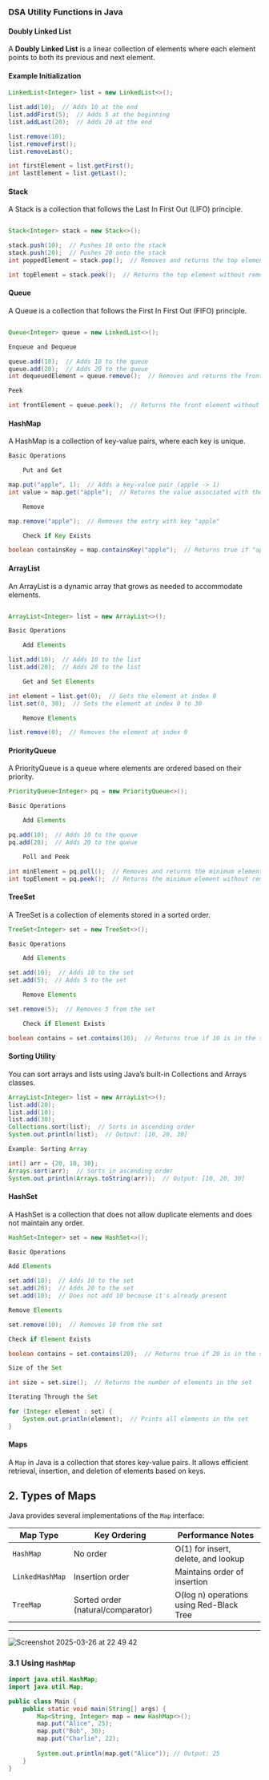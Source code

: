 ### DSA Utility Functions in Java

#### Doubly Linked List

A **Doubly Linked List** is a linear collection of elements where each element points to both its previous and next element.

#### Example Initialization

```java
LinkedList<Integer> list = new LinkedList<>();

list.add(10);  // Adds 10 at the end
list.addFirst(5);  // Adds 5 at the beginning
list.addLast(20);  // Adds 20 at the end

list.remove(10);
list.removeFirst();
list.removeLast();

int firstElement = list.getFirst();
int lastElement = list.getLast();

```

#### Stack

A Stack is a collection that follows the Last In First Out (LIFO) principle.

```java

Stack<Integer> stack = new Stack<>();

stack.push(10);  // Pushes 10 onto the stack
stack.push(20);  // Pushes 20 onto the stack
int poppedElement = stack.pop();  // Removes and returns the top element (20)

int topElement = stack.peek();  // Returns the top element without removing it

```
#### Queue

A Queue is a collection that follows the First In First Out (FIFO) principle.

```java

Queue<Integer> queue = new LinkedList<>();

Enqueue and Dequeue

queue.add(10);  // Adds 10 to the queue
queue.add(20);  // Adds 20 to the queue
int dequeuedElement = queue.remove();  // Removes and returns the front element (10)

Peek

int frontElement = queue.peek();  // Returns the front element without removing it

```

#### HashMap

A HashMap is a collection of key-value pairs, where each key is unique.

```java
Basic Operations

    Put and Get

map.put("apple", 1);  // Adds a key-value pair (apple -> 1)
int value = map.get("apple");  // Returns the value associated with the key "apple" (1)

    Remove

map.remove("apple");  // Removes the entry with key "apple"

    Check if Key Exists

boolean containsKey = map.containsKey("apple");  // Returns true if "apple" exists in the map
```

#### ArrayList

An ArrayList is a dynamic array that grows as needed to accommodate elements.
```java

ArrayList<Integer> list = new ArrayList<>();

Basic Operations

    Add Elements

list.add(10);  // Adds 10 to the list
list.add(20);  // Adds 20 to the list

    Get and Set Elements

int element = list.get(0);  // Gets the element at index 0
list.set(0, 30);  // Sets the element at index 0 to 30

    Remove Elements

list.remove(0);  // Removes the element at index 0
```
#### PriorityQueue

A PriorityQueue is a queue where elements are ordered based on their priority.
```java
PriorityQueue<Integer> pq = new PriorityQueue<>();

Basic Operations

    Add Elements

pq.add(10);  // Adds 10 to the queue
pq.add(20);  // Adds 20 to the queue

    Poll and Peek

int minElement = pq.poll();  // Removes and returns the minimum element (10)
int topElement = pq.peek();  // Returns the minimum element without removing it
```

#### TreeSet

A TreeSet is a collection of elements stored in a sorted order.
```java
TreeSet<Integer> set = new TreeSet<>();

Basic Operations

    Add Elements

set.add(10);  // Adds 10 to the set
set.add(5);  // Adds 5 to the set

    Remove Elements

set.remove(5);  // Removes 5 from the set

    Check if Element Exists

boolean contains = set.contains(10);  // Returns true if 10 is in the set
```
#### Sorting Utility
You can sort arrays and lists using Java’s built-in Collections and Arrays classes.
```java
ArrayList<Integer> list = new ArrayList<>();
list.add(20);
list.add(10);
list.add(30);
Collections.sort(list);  // Sorts in ascending order
System.out.println(list);  // Output: [10, 20, 30]

Example: Sorting Array

int[] arr = {20, 10, 30};
Arrays.sort(arr);  // Sorts in ascending order
System.out.println(Arrays.toString(arr));  // Output: [10, 20, 30]
```

#### HashSet

A HashSet is a collection that does not allow duplicate elements and does not maintain any order.

```java
HashSet<Integer> set = new HashSet<>();

Basic Operations

Add Elements

set.add(10);  // Adds 10 to the set
set.add(20);  // Adds 20 to the set
set.add(10);  // Does not add 10 because it's already present

Remove Elements

set.remove(10);  // Removes 10 from the set

Check if Element Exists

boolean contains = set.contains(20);  // Returns true if 20 is in the set

Size of the Set

int size = set.size();  // Returns the number of elements in the set

Iterating Through the Set

for (Integer element : set) {
    System.out.println(element);  // Prints all elements in the set
}
```

#### Maps

A `Map` in Java is a collection that stores key-value pairs. It allows efficient retrieval, insertion, and deletion of elements based on keys.

## 2. Types of Maps
Java provides several implementations of the `Map` interface:

| Map Type          | Key Ordering | Performance Notes |
|------------------|-------------|------------------|
| `HashMap`       | No order     | O(1) for insert, delete, and lookup |
| `LinkedHashMap` | Insertion order | Maintains order of insertion |
| `TreeMap`       | Sorted order (natural/comparator) | O(log n) operations using Red-Black Tree |

---
![Screenshot 2025-03-26 at 22 49 42](https://github.com/user-attachments/assets/735e1c70-e305-4621-9e3c-04283d5c88fd)

### 3.1 Using `HashMap`
```java
import java.util.HashMap;
import java.util.Map;

public class Main {
    public static void main(String[] args) {
        Map<String, Integer> map = new HashMap<>();
        map.put("Alice", 25);
        map.put("Bob", 30);
        map.put("Charlie", 22);
        
        System.out.println(map.get("Alice")); // Output: 25
    }
}
```



